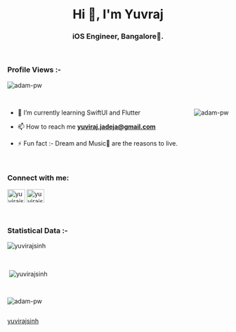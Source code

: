 <h1 align="center">Hi 👋, I'm Yuvraj</h1>
<h3 align="center">iOS Engineer, Bangalore🌟.</h3>

<br>

<p align="right"> <h3>Profile Views :-</h3> <img src="https://komarev.com/ghpvc/?username=yuvirajsinh&label=Profile%20views&color=0e75b6&style=flat"
    alt="adam-pw" /> 
  </p>

<br>

<p><img align="right" src="https://github.com/Adam-pw/Adam-pw/blob/main/animation_500_kxa883sd.gif" alt="adam-pw" /></p>


- 🌱 I’m currently learning SwiftUI and Flutter

- 📫 How to reach me **yuviraj.jadeja@gmail.com**

- ⚡ Fun fact :- Dream and Music🎵 are the reasons to live.

<br>

<h3 align="left">Connect with me:</h3>
<p align="left">
  <a href="https://www.linkedin.com/in/yuvirajsinh/" target="blank"><img align="center"
      src="https://raw.githubusercontent.com/rahuldkjain/github-profile-readme-generator/master/src/images/icons/Social/linked-in-alt.svg"
      alt="yuvirajsinh" height="30" width="40" /></a>
 <a href="https://twitter.com/YuvrajsinhJDJ" target="blank"><img align="center"
      src="https://raw.githubusercontent.com/rahuldkjain/github-profile-readme-generator/master/src/images/icons/Social/twitter.svg"
      alt="yuvirajsinh" height="30" width="40" /></a>
</p>

<br>

<h3>Statistical Data :-</h3>
<p><img align="center"
    src="https://github-readme-stats.vercel.app/api/top-langs?username=yuvirajsinh&show_icons=true&locale=en&bg_color=0d1117&text_color=ffffff&layout=compact"
    alt="yuvirajsinh" 
    bg_color=#808080/></p>

<br>

<p>&nbsp;<img align="center" src="https://github-readme-stats.vercel.app/api?username=yuvirajsinh&show_icons=true&locale=en&bg_color=0d1117&text_color=ffffff&repo=convoychat"
    alt="yuvirajsinh" /></p>

<br>

<p><img align="center" src="https://github-readme-streak-stats.herokuapp.com/?user=yuvirajsinh&theme=dark&background=0d1117&date_format=M%20j%5B%2C%20Y%5D" alt="adam-pw" /></p>
      
<p align="left"> <a href="https://twitter.com/" target="blank"><img
      src="https://img.shields.io/twitter/follow/?logo=twitter&style=for-the-badge" alt="" /></a> </p>

[yuvirajsinh](https://github.com/yuvirajsinh)
